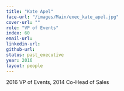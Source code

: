 ```yaml
---
title: "Kate Apel"
face-url: "/images/Main/exec_kate_apel.jpg"
cover-url: ""
role: "VP of Events"
index: 60
email-url:
linkedin-url:
github-url:
status: past_executive
year: 2016
layout: people
---
```

2016 VP of Events, 2014 Co-Head of Sales

